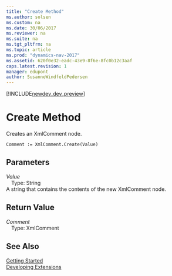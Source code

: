 ```yaml
---
title: "Create Method"
ms.author: solsen
ms.custom: na
ms.date: 30/06/2017
ms.reviewer: na
ms.suite: na
ms.tgt_pltfrm: na
ms.topic: article
ms.prod: "dynamics-nav-2017"
ms.assetid: 620f0e32-eadc-43e9-8f6e-8fc0b12c3aaf
caps.latest.revision: 1
manager: edupont
author: SusanneWindfeldPedersen
---
```


[!INCLUDE[newdev_dev_preview](../includes/newdev_dev_preview.md)]

# Create Method
Creates an XmlComment node.  
```  
Comment := XmlComment.Create(Value)  
```  
## Parameters
*Value*    
&emsp;Type: String  
A string that contains the contents of the new XmlComment node.  
  
## Return Value
*Comment*  
&emsp;Type: XmlComment  
  
## See Also
[Getting Started](../devenv-get-started.md)  
[Developing Extensions](../devenv-dev-overview.md)  
